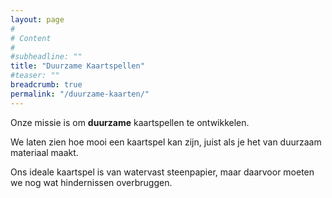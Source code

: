 ```yaml
---
layout: page
#
# Content
#
#subheadline: ""
title: "Duurzame Kaartspellen"
#teaser: ""
breadcrumb: true
permalink: "/duurzame-kaarten/"
---
```


Onze missie is om __duurzame__ kaartspellen te ontwikkelen.

We laten zien hoe mooi een kaartspel kan zijn, juist als je het van duurzaam materiaal maakt.

Ons ideale kaartspel is van watervast steenpapier, maar daarvoor moeten we nog wat hindernissen overbruggen.
